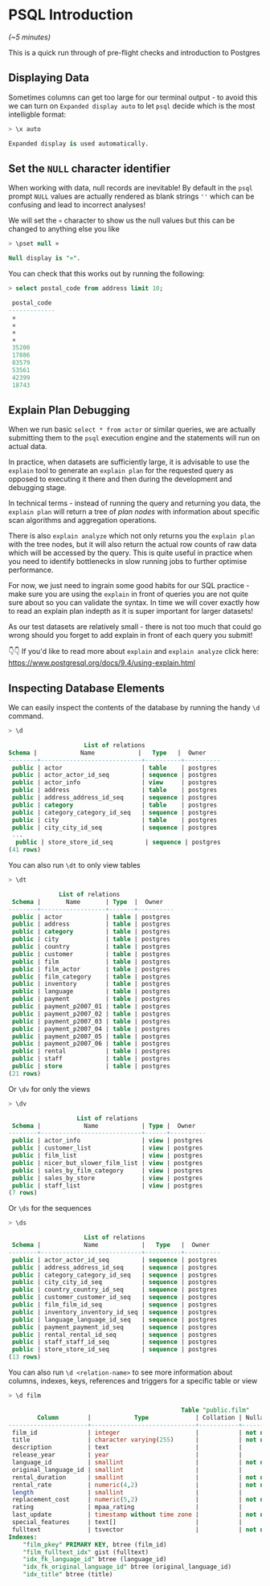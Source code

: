 # PSQL Introduction

*(~5 minutes)*

This is a quick run through of pre-flight checks and introduction to Postgres

## Displaying Data

Sometimes columns can get too large for our terminal output - to avoid this we can turn on `Expanded display auto` to let `psql` decide which is the most intelligble format:

```sql
> \x auto

Expanded display is used automatically.
```

## Set the `NULL` character identifier

When working with data, null records are inevitable! By default in the `psql` prompt `NULL` values are actually rendered as blank strings `''` which can be confusing and lead to incorrect analyses!

We will set the `¤` character to show us the null values but this can be changed to anything else you like 

```sql
> \pset null ¤

Null display is "¤".
```

You can check that this works out by running the following:

```sql
> select postal_code from address limit 10;

 postal_code 
-------------
 ¤
 ¤
 ¤
 ¤
 35200
 17886
 83579
 53561
 42399
 18743
```

## Explain Plan Debugging

When we run basic `select * from actor` or similar queries, we are actually submitting them to the `psql` execution engine and the statements will run on actual data.

In practice, when datasets are sufficiently large, it is advisable to use the `explain` tool to generate an `explain plan` for the requested query as opposed to executing it there and then during the development and debugging stage.

In technical terms - instead of running the query and returning you data, the `explain plan` will return a tree of *plan nodes* with information about specific scan algorithms and aggregation operations.

There is also `explain analyze` which not only returns you the `explain plan` with the tree nodes, but it will also return the actual row counts of raw data which will be accessed by the query. This is quite useful in practice when you need to identify bottlenecks in slow running jobs to further optimise performance.

For now, we just need to ingrain some good habits for our SQL practice - make sure you are using the `explain` in front of queries you are not quite sure about so you can validate the syntax. In time we will cover exactly how to read an explain plan indepth as it is super important for larger datasets!

As our test datasets are relatively small - there is not too much that could go wrong should you forget to add explain in front of each query you submit!

👇👇 If you'd like to read more about `explain` and `explain analyze` click here:  
https://www.postgresql.org/docs/9.4/using-explain.html


## Inspecting Database Elements

We can easily inspect the contents of the database by running the handy `\d` command.

```sql
> \d 

                     List of relations
Schema |            Name            |   Type   |  Owner   
--------+----------------------------+----------+----------
 public | actor                      | table    | postgres
 public | actor_actor_id_seq         | sequence | postgres
 public | actor_info                 | view     | postgres
 public | address                    | table    | postgres
 public | address_address_id_seq     | sequence | postgres
 public | category                   | table    | postgres
 public | category_category_id_seq   | sequence | postgres
 public | city                       | table    | postgres
 public | city_city_id_seq           | sequence | postgres
 ...
  public | store_store_id_seq         | sequence | postgres
(41 rows)
```

You can also run `\dt` to only view tables

```sql
> \dt

              List of relations
 Schema |       Name       | Type  |  Owner   
--------+------------------+-------+----------
 public | actor            | table | postgres
 public | address          | table | postgres
 public | category         | table | postgres
 public | city             | table | postgres
 public | country          | table | postgres
 public | customer         | table | postgres
 public | film             | table | postgres
 public | film_actor       | table | postgres
 public | film_category    | table | postgres
 public | inventory        | table | postgres
 public | language         | table | postgres
 public | payment          | table | postgres
 public | payment_p2007_01 | table | postgres
 public | payment_p2007_02 | table | postgres
 public | payment_p2007_03 | table | postgres
 public | payment_p2007_04 | table | postgres
 public | payment_p2007_05 | table | postgres
 public | payment_p2007_06 | table | postgres
 public | rental           | table | postgres
 public | staff            | table | postgres
 public | store            | table | postgres
(21 rows)
```

Or `\dv` for only the views

```sql
> \dv

                   List of relations
 Schema |            Name            | Type |  Owner   
--------+----------------------------+------+----------
 public | actor_info                 | view | postgres
 public | customer_list              | view | postgres
 public | film_list                  | view | postgres
 public | nicer_but_slower_film_list | view | postgres
 public | sales_by_film_category     | view | postgres
 public | sales_by_store             | view | postgres
 public | staff_list                 | view | postgres
(7 rows)
```

Or `\ds` for the sequences

```sql
> \ds

                     List of relations
 Schema |            Name            |   Type   |  Owner   
--------+----------------------------+----------+----------
 public | actor_actor_id_seq         | sequence | postgres
 public | address_address_id_seq     | sequence | postgres
 public | category_category_id_seq   | sequence | postgres
 public | city_city_id_seq           | sequence | postgres
 public | country_country_id_seq     | sequence | postgres
 public | customer_customer_id_seq   | sequence | postgres
 public | film_film_id_seq           | sequence | postgres
 public | inventory_inventory_id_seq | sequence | postgres
 public | language_language_id_seq   | sequence | postgres
 public | payment_payment_id_seq     | sequence | postgres
 public | rental_rental_id_seq       | sequence | postgres
 public | staff_staff_id_seq         | sequence | postgres
 public | store_store_id_seq         | sequence | postgres
(13 rows)
```

You can also run `\d <relation-name>` to see more information about columns, indexes, keys, references and triggers for a specific table or view

```sql
> \d film

                                                Table "public.film"
        Column        |            Type             | Collation | Nullable |                Default                
----------------------+-----------------------------+-----------+----------+---------------------------------------
 film_id              | integer                     |           | not null | nextval('film_film_id_seq'::regclass)
 title                | character varying(255)      |           | not null | 
 description          | text                        |           |          | 
 release_year         | year                        |           |          | 
 language_id          | smallint                    |           | not null | 
 original_language_id | smallint                    |           |          | 
 rental_duration      | smallint                    |           | not null | 3
 rental_rate          | numeric(4,2)                |           | not null | 4.99
 length               | smallint                    |           |          | 
 replacement_cost     | numeric(5,2)                |           | not null | 19.99
 rating               | mpaa_rating                 |           |          | 'G'::mpaa_rating
 last_update          | timestamp without time zone |           | not null | now()
 special_features     | text[]                      |           |          | 
 fulltext             | tsvector                    |           | not null | 
Indexes:
    "film_pkey" PRIMARY KEY, btree (film_id)
    "film_fulltext_idx" gist (fulltext)
    "idx_fk_language_id" btree (language_id)
    "idx_fk_original_language_id" btree (original_language_id)
    "idx_title" btree (title)
```